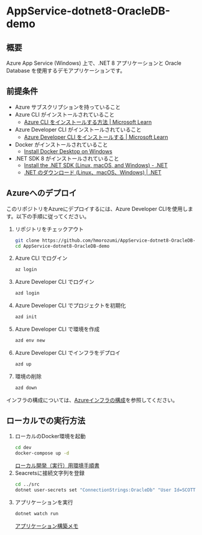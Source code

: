 # AppService-dotnet8-OracleDB-demo

## 概要
Azure App Service (Windows) 上で、.NET 8 アプリケーションと Oracle Database を使用するデモアプリケーションです。

## 前提条件
- Azure サブスクリプションを持っていること
- Azure CLI がインストールされていること
    - [Azure CLI をインストールする方法 | Microsoft Learn](https://learn.microsoft.com/ja-jp/cli/azure/install-azure-cli?view=azure-cli-latest) 
- Azure Developer CLI  がインストールされていること
    - [Azure Developer CLI をインストールする | Microsoft Learn](https://learn.microsoft.com/ja-jp/azure/developer/azure-developer-cli/install-azd?tabs=winget-windows%2Cbrew-mac%2Cscript-linux&pivots=os-windows) 
- Docker がインストールされていること
    - [Install Docker Desktop on Windows](https://docs.docker.com/desktop/setup/install/windows-install/) 
- .NET SDK 8 がインストールされていること
    - [Install the .NET SDK (Linux, macOS, and Windows) - .NET](https://learn.microsoft.com/ja-jp/dotnet/core/install/)
    - [.NET のダウンロード (Linux、macOS、Windows) | .NET](https://dotnet.microsoft.com/ja-jp/download)


## Azureへのデプロイ

このリポジトリをAzureにデプロイするには、Azure Developer CLIを使用します。以下の手順に従ってください。

1. リポジトリをチェックアウト
    ```bash
    git clone https://github.com/hmorozumi/AppService-dotnet8-OracleDB-demo.git
    cd AppService-dotnet8-OracleDB-demo
    ```
2. Azure CLI でログイン
    ```bash
    az login
    ```
3. Azure Developer CLI でログイン
    ```bash
    azd login
    ```
4. Azure Developer CLI でプロジェクトを初期化
    ```bash
    azd init
    ```
5. Azure Developer CLI で環境を作成
    ```bash
    azd env new
    ```
6. Azure Developer CLI でインフラをデプロイ
    ```bash
    azd up
    ```
7. 環境の削除
    ```bash
    azd down
    ```

インフラの構成については、[Azureインフラの構成](./infra/README.md)を参照してください。

## ローカルでの実行方法

1. ローカルのDocker環境を起動
    ```bash
    cd dev
    docker-compose up -d
    ```
    [ローカル開発（実行）用環境手順書](./dev/README.md)
2. Seacretsに接続文字列を登録
    ```bash
    cd ../src
    dotnet user-secrets set "ConnectionStrings:OracleDb" "User Id=SCOTT;Password=tiger;Data Source=//localhost:1521/XEPDB1"
    ```
2. アプリケーションを実行
    ```bash
    dotnet watch run 
    ```
    [アプリケーション構築メモ](./src/README.md)
